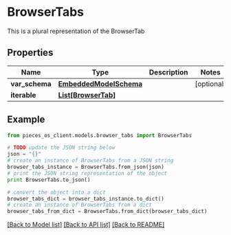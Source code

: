 # BrowserTabs

This is a plural representation of the BrowserTab

## Properties
Name | Type | Description | Notes
------------ | ------------- | ------------- | -------------
**var_schema** | [**EmbeddedModelSchema**](EmbeddedModelSchema.md) |  | [optional] 
**iterable** | [**List[BrowserTab]**](BrowserTab.md) |  | 

## Example

```python
from pieces_os_client.models.browser_tabs import BrowserTabs

# TODO update the JSON string below
json = "{}"
# create an instance of BrowserTabs from a JSON string
browser_tabs_instance = BrowserTabs.from_json(json)
# print the JSON string representation of the object
print BrowserTabs.to_json()

# convert the object into a dict
browser_tabs_dict = browser_tabs_instance.to_dict()
# create an instance of BrowserTabs from a dict
browser_tabs_from_dict = BrowserTabs.from_dict(browser_tabs_dict)
```
[[Back to Model list]](../README.md#documentation-for-models) [[Back to API list]](../README.md#documentation-for-api-endpoints) [[Back to README]](../README.md)



